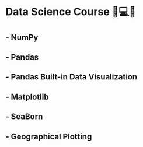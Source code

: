 # Data Science Course 🧪💻🔥
 
## - NumPy
## - Pandas
## - Pandas Built-in Data Visualization
## - Matplotlib
## - SeaBorn
## - Geographical Plotting